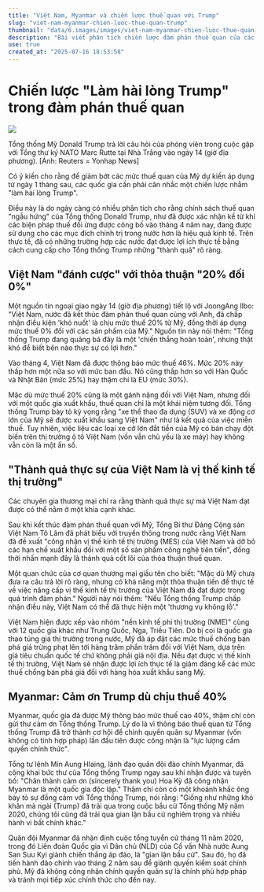 ```yaml
---
title: "Việt Nam, Myanmar và chiến lược thuế quan với Trump"
slug: "viet-nam-myanmar-chien-luoc-thue-quan-trump"
thumbnail: "data/6.images/images/viet-nam-myanmar-chien-luoc-thue-quan-trump.webp"
description: "Bài viết phân tích chiến lược đàm phán thuế quan của các nước, đặc biệt là Việt Nam và Myanmar, nhằm lam hai long Tổng thống Mỹ Donald Trump và đạt được lợi ích kinh tế, trong bối cảnh chính sách thuế của ông Trump bị cho là phục vụ mục đích chính trị nội bộ."
use: true
created_at: "2025-07-16 18:53:58"
---
```


# Chiến lược "Làm hài lòng Trump" trong đàm phán thuế quan

![](/images/20250716-00000008-cnippou-000-1-view.webp)

Tổng thống Mỹ Donald Trump trả lời câu hỏi của phóng viên trong cuộc gặp với Tổng thư ký NATO Marc Rutte tại Nhà Trắng vào ngày 14 (giờ địa phương). [Ảnh: Reuters = Yonhap News]

Có ý kiến cho rằng để giảm bớt các mức thuế quan của Mỹ dự kiến áp dụng từ ngày 1 tháng sau, các quốc gia cần phải cân nhắc một chiến lược nhằm "làm hài lòng Trump".

Điều này là do ngày càng có nhiều phân tích cho rằng chính sách thuế quan "ngẫu hứng" của Tổng thống Donald Trump, như đã được xác nhận kể từ khi các biện pháp thuế đối ứng được công bố vào tháng 4 năm nay, đang được sử dụng cho các mục đích chính trị trong nước hơn là hiệu quả kinh tế. Trên thực tế, đã có những trường hợp các nước đạt được lợi ích thực tế bằng cách cung cấp cho Tổng thống Trump những "thành quả" rõ ràng.

## Việt Nam "đánh cược" với thỏa thuận "20% đối 0%"

Một nguồn tin ngoại giao ngày 14 (giờ địa phương) tiết lộ với JoongAng Ilbo: "Việt Nam, nước đã kết thúc đàm phán thuế quan cùng với Anh, đã chấp nhận điều kiện 'khó nuốt' là chịu mức thuế 20% từ Mỹ, đồng thời áp dụng mức thuế 0% đối với các sản phẩm của Mỹ." Nguồn tin này nói thêm: "Tổng thống Trump đang quảng bá đây là một 'chiến thắng hoàn toàn', nhưng thật khó để biết bên nào thực sự có lợi hơn."

Vào tháng 4, Việt Nam đã được thông báo mức thuế 46%. Mức 20% này thấp hơn một nửa so với mức ban đầu. Nó cũng thấp hơn so với Hàn Quốc và Nhật Bản (mức 25%) hay thậm chí là EU (mức 30%).

Mặc dù mức thuế 20% cũng là một gánh nặng đối với Việt Nam, nhưng đối với một quốc gia xuất khẩu, thuế quan chỉ là một khái niệm tương đối. Tổng thống Trump bày tỏ kỳ vọng rằng "xe thể thao đa dụng (SUV) và xe động cơ lớn của Mỹ sẽ được xuất khẩu sang Việt Nam" như là kết quả của việc miễn thuế. Tuy nhiên, việc liệu các loại xe cỡ lớn đắt tiền của Mỹ có bán chạy đột biến trên thị trường ô tô Việt Nam (vốn vẫn chủ yếu là xe máy) hay không vẫn còn là một ẩn số.

## "Thành quả thực sự của Việt Nam là vị thế kinh tế thị trường"

Các chuyên gia thương mại chỉ ra rằng thành quả thực sự mà Việt Nam đạt được có thể nằm ở một khía cạnh khác.

Sau khi kết thúc đàm phán thuế quan với Mỹ, Tổng Bí thư Đảng Cộng sản Việt Nam Tô Lâm đã phát biểu với truyền thông trong nước rằng Việt Nam đã đề xuất "công nhận vị thế kinh tế thị trường (MES) của Việt Nam và dỡ bỏ các hạn chế xuất khẩu đối với một số sản phẩm công nghệ tiên tiến", đồng thời nhấn mạnh đây là thành quả cốt lõi của thỏa thuận thuế quan.

Một quan chức của cơ quan thương mại giấu tên cho biết: "Mặc dù Mỹ chưa đưa ra câu trả lời rõ ràng, nhưng có khả năng một thỏa thuận tiền đề thực tế về việc nâng cấp vị thế kinh tế thị trường của Việt Nam đã đạt được trong quá trình đàm phán." Người này nói thêm: "Nếu Tổng thống Trump chấp nhận điều này, Việt Nam có thể đã thực hiện một 'thương vụ không lỗ'."

Việt Nam hiện được xếp vào nhóm "nền kinh tế phi thị trường (NME)" cùng với 12 quốc gia khác như Trung Quốc, Nga, Triều Tiên. Do bị coi là quốc gia thao túng giá thị trường trong nước, Mỹ đã áp đặt các mức thuế chống bán phá giá trừng phạt lên tới hàng trăm phần trăm đối với Việt Nam, dựa trên giá tiêu chuẩn quốc tế chứ không phải giá nội địa. Nếu đạt được vị thế kinh tế thị trường, Việt Nam sẽ nhận được lợi ích thực tế là giảm đáng kể các mức thuế chống bán phá giá đối với hàng hóa xuất khẩu sang Mỹ.

## Myanmar: Cảm ơn Trump dù chịu thuế 40%

Myanmar, quốc gia đã được Mỹ thông báo mức thuế cao 40%, thậm chí còn gửi thư cảm ơn Tổng thống Trump. Lý do là vì thông báo thuế quan từ Tổng thống Trump đã trở thành cơ hội để chính quyền quân sự Myanmar (vốn không có tính hợp pháp) lần đầu tiên được công nhận là "lực lượng cầm quyền chính thức".

Tổng tư lệnh Min Aung Hlaing, lãnh đạo quân đội đảo chính Myanmar, đã công khai bức thư của Tổng thống Trump ngay sau khi nhận được và tuyên bố: "Chân thành cảm ơn (sincerely thank you) Hoa Kỳ đã công nhận Myanmar là một quốc gia độc lập." Thậm chí còn có một khoảnh khắc ông bày tỏ sự đồng cảm với Tổng thống Trump, nói rằng: "Giống như những khó khăn mà ngài (Trump) đã trải qua trong cuộc bầu cử Tổng thống Mỹ năm 2020, chúng tôi cũng đã trải qua gian lận bầu cử nghiêm trọng và nhiều hành vi bất chính khác."

Quân đội Myanmar đã nhận định cuộc tổng tuyển cử tháng 11 năm 2020, trong đó Liên đoàn Quốc gia vì Dân chủ (NLD) của Cố vấn Nhà nước Aung San Suu Kyi giành chiến thắng áp đảo, là "gian lận bầu cử". Sau đó, họ đã tiến hành đảo chính vào tháng 2 năm sau để giành quyền kiểm soát chính phủ. Mỹ đã không công nhận chính quyền quân sự là chính phủ hợp pháp và tránh mọi tiếp xúc chính thức cho đến nay.